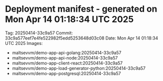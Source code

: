 # Deployment manifest - generated on Mon Apr 14 01:18:34 UTC 2025
Tag: 20250414-33c9a57
Commit: 33c9a577eef7e4fe522982f5edd5253648d03c08
Date: Mon Apr 14 01:18:34 UTC 2025
Images:
- maltsevvm/demo-app-api-golang:20250414-33c9a57
- maltsevvm/demo-app-api-node:20250414-33c9a57
- maltsevvm/demo-app-client-react:20250414-33c9a57
- maltsevvm/demo-app-load-generator-python:20250414-33c9a57
- maltsevvm/demo-app-postgresql:20250414-33c9a57
